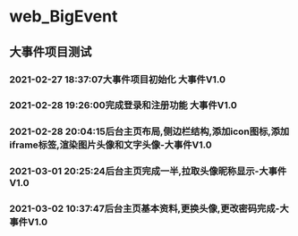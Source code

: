 # web_BigEvent
## 大事件项目测试
### 2021-02-27 18:37:07大事件项目初始化  大事件V1.0
### 2021-02-28 19:26:00完成登录和注册功能 大事件V1.0
### 2021-02-28 20:04:15后台主页布局,侧边栏结构,添加icon图标,添加iframe标签,渲染图片头像和文字头像-大事件V1.0
### 2021-03-01 20:25:24后台主页完成一半,拉取头像昵称显示-大事件V1.0
### 2021-03-02 10:37:47后台主页基本资料,更换头像,更改密码完成-大事件V1.0